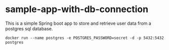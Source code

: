 # sample-app-with-db-connection

This is a simple Spring boot app to store and retrieve user data from a postgres sql database.

```shell
docker run --name postgres -e POSTGRES_PASSWORD=secret -d -p 5432:5432 postgres
```
